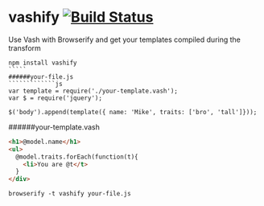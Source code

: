 vashify [![Build Status](https://travis-ci.org/chevett/vashify.png)](https://travis-ci.org/chevett/vashify)
=======

Use Vash with Browserify and get your templates compiled during the transform
``````
npm install vashify
`````
######your-file.js
`````````````js
var template = require('./your-template.vash');
var $ = require('jquery');

$('body').append(template({ name: 'Mike', traits: ['bro', 'tall']}));
```````````````
######your-template.vash
`````````````html
<h1>@model.name</h1>
<ul>
  @model.traits.forEach(function(t){ 
    <li>You are @t</t>
  }
</div>
```````````````
```````````````
browserify -t vashify your-file.js
```````````````

